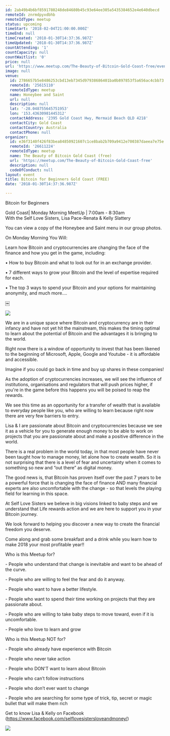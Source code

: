 ```yaml
---
id: 2ab49b4b6bf8591780248de84680b45c93e64ee305a5435384652e4e640dbecd
remoteId: znrmdpyxdbhb
remoteIdType: meetup
status: upcoming
timeStart: '2018-02-04T21:00:00.000Z'
timeEnd: null
timeCreated: '2018-01-30T14:37:36.987Z'
timeUpdated: '2018-01-30T14:37:36.987Z'
countAttending: '1'
countCapacity: null
countWaitlist: '0'
price: null
url: 'https://www.meetup.com/The-Beauty-of-Bitcoin-Gold-Coast-free/events/247294722/'
image: null
venue:
  id: 2786657b5e8486253cbd13eb7345d97938686401ba0b897853f5a656ac4cbb73
  remoteId: '25615110'
  remoteIdType: meetup
  name: Honeybee and Saint
  url: null
  description: null
  lat: '-28.048755645751953'
  lon: '153.43630981445312'
  contactAddress: '2395 Gold Coast Hwy, Mermaid Beach QLD 4218'
  contactCity: Gold Coast
  contactCountry: Australia
  contactPhone: null
organizer:
  id: e36f3140f426f83bea84850921607c1ce8bab2b709a9412e700387daeea7e75e
  remoteId: '26611224'
  remoteIdType: meetup
  name: The Beauty of Bitcoin Gold Coast (free)
  url: 'https://meetup.com/The-Beauty-of-Bitcoin-Gold-Coast-free'
  description: null
  codeOfConduct: null
layout: event
title: Bitcoin for Beginners Gold Coast (FREE)
date: '2018-01-30T14:37:36.987Z'

---
```

<p>Bitcoin for Beginners</p> <p>Gold Coast| Monday Morning MeetUp | 7:00am - 8:30am<br/>With the Self Love Sisters, Lisa Pace-Renata &amp; Kelly Slattery</p> <p>You can view a copy of the Honeybee and Saint menu in our group photos.</p> <p>On Monday Morning You Will:</p> <p>Learn how Bitcoin and cryptocurrencies are changing the face of the finance and how you get in the game, including:</p> <p>• How to buy Bitcoin and what to look out for in an exchange provider.</p> <p>• 7 different ways to grow your Bitcoin and the level of expertise required for each.</p> <p>• The top 3 ways to spend your Bitcoin and your options for maintaining anonymity, and much more….</p> <p>￼</p> <p><img src="https://secure.meetupstatic.com/photos/event/d/b/f/2/600_466196306.jpeg" /></p> <p>We are in a unique space where Bitcoin and cryptocurrency are in their infancy and have not yet hit the mainstream, this makes the timing optimal to learn about the potential of Bitcoin and the advantages it is bringing to the world.</p> <p>Right now there is a window of opportunity to invest that has been likened to the beginning of Microsoft, Apple, Google and Youtube - it is affordable and accessible.</p> <p>Imagine if you could go back in time and buy up shares in these companies!</p> <p>As the adoption of cryptocurrencies increases, we will see the influence of institutions, organisations and regulators that will push prices higher, if you're in the game before this happens you will be poised to reap the rewards.</p> <p>We see this time as an opportunity for a transfer of wealth that is available to everyday people like you, who are willing to learn because right now there are very few barriers to entry.</p> <p>Lisa &amp; I are passionate about Bitcoin and cryptocurrencies because we see it as a vehicle for you to generate enough money to be able to work on projects that you are passionate about and make a positive difference in the world.</p> <p>There is a real problem in the world today, in that most people have never been taught how to manage money, let alone how to create wealth. So it is not surprising that there is a level of fear and uncertainty when it comes to something so new and “out there” as digital money.</p> <p>The good news is, that Bitcoin has proven itself over the past 7 years to be a powerful force that is changing the face of finance AND many financial experts are also uncomfortable with the change - so that levels the playing field for learning in this space.</p> <p>At Self Love Sisters we believe in big visions linked to baby steps and we understand that Life rewards action and we are here to support you in your Bitcoin journey.</p> <p>We look forward to helping you discover a new way to create the financial freedom you deserve.</p> <p>Come along and grab some breakfast and a drink while you learn how to make 2018 your most profitable year!!</p> <p>Who is this Meetup for?</p> <p>- People who understand that change is inevitable and want to be ahead of the curve.</p> <p>- People who are willing to feel the fear and do it anyway.</p> <p>- People who want to have a better lifestyle.</p> <p>- People who want to spend their time working on projects that they are passionate about.</p> <p>- People who are willing to take baby steps to move toward, even if it is uncomfortable.</p> <p>- People who love to learn and grow</p> <p>Who is this Meetup NOT for?</p> <p>- People who already have experience with Bitcoin</p> <p>- People who never take action</p> <p>- People who DON'T want to learn about Bitcoin</p> <p>- People who can’t follow instructions</p> <p>- People who don’t ever want to change</p> <p>- People who are searching for some type of trick, tip, secret or magic bullet that will make them rich</p> <p>Get to know Lisa &amp; Kelly on Facebook (<a href="https://www.facebook.com/selflovesistersloveandmoney/" class="linkified">https://www.facebook.com/selflovesistersloveandmoney/</a>)</p> <p><img src="https://secure.meetupstatic.com/photos/event/e/3/7/a/600_466198234.jpeg" /></p>

